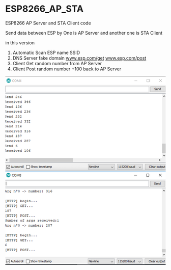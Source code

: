 # ESP8266_AP_STA
ESP8266 AP Server and STA Client code

Send data between ESP by 
One is AP Server and another one is STA Client

in this version
1) Automatic Scan ESP name SSID
2) DNS Server fake domain www.esp.com/get www.esp.com/post
3) Client Get random number from AP Server
4) Client Post random number +100 back to AP Server

![ESP8266AP_STA](https://github.com/SmazControl/ESP8266_AP_STA/blob/master/ESP8266_AP_STA.png)
